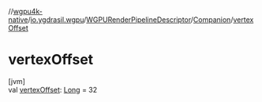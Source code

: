 //[wgpu4k-native](../../../../index.md)/[io.ygdrasil.wgpu](../../index.md)/[WGPURenderPipelineDescriptor](../index.md)/[Companion](index.md)/[vertexOffset](vertex-offset.md)

# vertexOffset

[jvm]\
val [vertexOffset](vertex-offset.md): [Long](https://kotlinlang.org/api/core/kotlin-stdlib/kotlin/-long/index.html) = 32